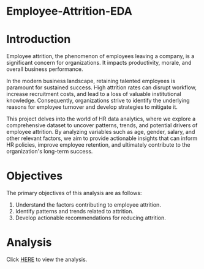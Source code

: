 # Employee-Attrition-EDA

# Introduction

Employee attrition, the phenomenon of employees leaving a company, is a significant concern for organizations. It impacts productivity, morale, and overall business performance.

In the modern business landscape, retaining talented employees is paramount for sustained success. High attrition rates can disrupt workflow, increase recruitment costs, and lead to a loss of valuable institutional knowledge. Consequently, organizations strive to identify the underlying reasons for employee turnover and develop strategies to mitigate it.

This project delves into the world of HR data analytics, where we explore a comprehensive dataset to uncover patterns, trends, and potential drivers of employee attrition. By analyzing variables such as age, gender, salary, and other relevant factors, we aim to provide actionable insights that can inform HR policies, improve employee retention, and ultimately contribute to the organization's long-term success.


# Objectives

The primary objectives of this analysis are as follows:

1. Understand the factors contributing to employee attrition.
2. Identify patterns and trends related to attrition.
3. Develop actionable recommendations for reducing attrition.

# Analysis
Click [HERE](https://github.com/Ernest-30/Employee-Attrition-EDA/blob/main/HR%20Attrition%20Analysis.ipynb) to view the analysis.

